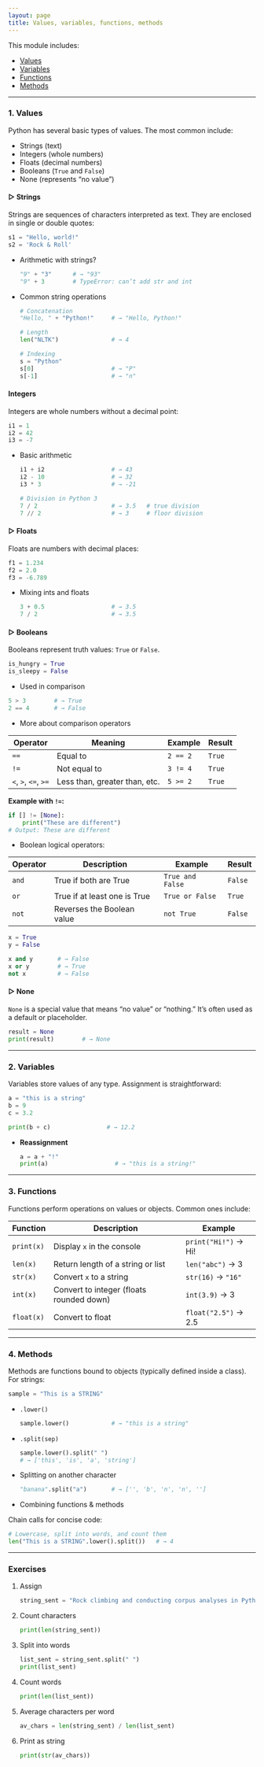 ```yaml
---
layout: page
title: Values, variables, functions, methods
---
```


This module includes:
- [Values](#1-values)
- [Variables](#2-variables)
- [Functions](#3-functions)
- [Methods](#4-methods)

---

### 1. Values

Python has several basic types of values. The most common include:

* Strings (text)
* Integers (whole numbers)
* Floats (decimal numbers)
* Booleans (`True` and `False`)
* None (represents “no value”)

#### ▷ Strings  
Strings are sequences of characters interpreted as text. They are enclosed in single or double quotes:

```python
s1 = "Hello, world!"
s2 = 'Rock & Roll'
```

* Arithmetic with strings?

  ```python
  "9" + "3"      # → "93"
  "9" + 3        # TypeError: can’t add str and int
  ```
* Common string operations

  ```python
  # Concatenation
  "Hello, " + "Python!"     # → "Hello, Python!"

  # Length
  len("NLTK")               # → 4

  # Indexing
  s = "Python"
  s[0]                      # → "P"
  s[-1]                     # → "n"
  ```
#### Integers

Integers are whole numbers without a decimal point:

```python
i1 = 1
i2 = 42
i3 = -7
```

* Basic arithmetic

  ```python
  i1 + i2                   # → 43
  i2 - 10                   # → 32
  i3 * 3                    # → -21

  # Division in Python 3
  7 / 2                     # → 3.5   # true division
  7 // 2                    # → 3     # floor division
  ```

#### ▷ Floats

Floats are numbers with decimal places:

```python
f1 = 1.234
f2 = 2.0
f3 = -6.789
```

* Mixing ints and floats

  ```python
  3 + 0.5                   # → 3.5
  7 / 2                     # → 3.5
  ```

#### ▷ Booleans

Booleans represent truth values: `True` or `False`.

```python
is_hungry = True
is_sleepy = False
```

* Used in comparison

```python
5 > 3        # → True
2 == 4       # → False
```
* More about comparison operators

| Operator             | Meaning                       | Example  | Result |
| -------------------- | ----------------------------- | -------- | ------ |
| `==`                 | Equal to                      | `2 == 2` | `True` |
| `!=`                 | Not equal to                  | `3 != 4` | `True` |
| `<`, `>`, `<=`, `>=` | Less than, greater than, etc. | `5 >= 2` | `True` |

**Example with `!=`:**

```python
if [] != [None]:
    print("These are different")
# Output: These are different
```


* Boolean logical operators:

| Operator | Description                      | Example          | Result  |
| -------- | -------------------------------- | ---------------- | ------- |
| `and`    | True if both are True        | `True and False` | `False` |
| `or`     | True if at least one is True | `True or False`  | `True`  |
| `not`    | Reverses the Boolean value       | `not True`       | `False` |

```python
x = True
y = False

x and y       # → False
x or y        # → True
not x         # → False
```

#### ▷ None

`None` is a special value that means “no value” or “nothing.” It’s often used as a default or placeholder.

```python
result = None
print(result)        # → None
```
---

### 2. Variables

Variables store values of any type. Assignment is straightforward:

```python
a = "this is a string"
b = 9
c = 3.2

print(b + c)                # → 12.2
```

* **Reassignment**

  ```python
  a = a + "!"
  print(a)                   # → "this is a string!"
  ```

---

### 3. Functions

Functions perform operations on values or objects. Common ones include:

| Function   | Description                              | Example              |
| ---------- | ---------------------------------------- | -------------------- |
| `print(x)` | Display `x` in the console               | `print("Hi!")` → Hi! |
| `len(x)`   | Return length of a string or list        | `len("abc")` → 3     |
| `str(x)`   | Convert `x` to a string                  | `str(16)` → `"16"`   |
| `int(x)`   | Convert to integer (floats rounded down) | `int(3.9)` → 3       |
| `float(x)` | Convert to float                         | `float("2.5")` → 2.5 |

---

### 4. Methods

Methods are functions bound to objects (typically defined inside a class). For strings:

```python
sample = "This is a STRING"
```

* `.lower()`

  ```python
  sample.lower()            # → "this is a string"
  ```

* `.split(sep)`

  ```python
  sample.lower().split(" ")
  # → ['this', 'is', 'a', 'string']
  ```

* Splitting on another character

  ```python
  "banana".split("a")       # → ['', 'b', 'n', 'n', '']
  ```  

* Combining functions & methods

Chain calls for concise code:

```python
# Lowercase, split into words, and count them
len("This is a STRING".lower().split())   # → 4
```  

---

### Exercises

1. Assign

   ```python
   string_sent = "Rock climbing and conducting corpus analyses in Python are my favorite activities."
   ```
2. Count characters

   ```python
   print(len(string_sent))
   ```
3. Split into words

   ```python
   list_sent = string_sent.split(" ")
   print(list_sent)
   ```
4. Count words

   ```python
   print(len(list_sent))
   ```
5. Average characters per word

   ```python
   av_chars = len(string_sent) / len(list_sent)
   ```
6. Print as string

   ```python
   print(str(av_chars))
   ```